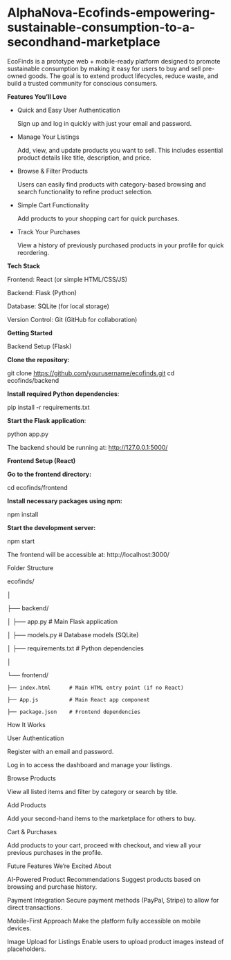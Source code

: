 # AlphaNova-Ecofinds-empowering-sustainable-consumption-to-a-secondhand-marketplace
EcoFinds is a prototype web + mobile-ready platform designed to promote sustainable consumption by making it easy for users to buy and sell pre-owned goods. The goal is to extend product lifecycles, reduce waste, and build a trusted community for conscious consumers.

**Features You’ll Love**

* Quick and Easy User Authentication
  
  Sign up and log in quickly with just your email and password.

* Manage Your Listings
  
  Add, view, and update products you want to sell. This includes essential product details like title, description, and price.

* Browse & Filter Products
  
  Users can easily find products with category-based browsing and search functionality to refine product selection.

* Simple Cart Functionality
  
  Add products to your shopping cart for quick purchases.

* Track Your Purchases
  
  View a history of previously purchased products in your profile for quick reordering.

**Tech Stack**

Frontend: React (or simple HTML/CSS/JS)

Backend: Flask (Python)

Database: SQLite (for local storage)

Version Control: Git (GitHub for collaboration)



**Getting Started**

Backend Setup (Flask)

**Clone the repository:**

git clone https://github.com/yourusername/ecofinds.git
cd ecofinds/backend

**Install required Python dependencies**:

pip install -r requirements.txt


**Start the Flask application**:

python app.py


The backend should be running at: http://127.0.0.1:5000/






**Frontend Setup (React)**

**Go to the frontend directory:**

cd ecofinds/frontend


**Install necessary packages using npm:**

npm install


**Start the development server:**

npm start


The frontend will be accessible at: http://localhost:3000/

Folder Structure

ecofinds/

│

├── backend/

│   ├── app.py                 # Main Flask application

│   ├── models.py              # Database models (SQLite)

│   ├── requirements.txt       # Python dependencies

│

└── frontend/

    ├── index.html      # Main HTML entry point (if no React)
    
    ├── App.js          # Main React app component
    
    ├── package.json    # Frontend dependencies

How It Works

User Authentication

Register with an email and password.

Log in to access the dashboard and manage your listings.

Browse Products

View all listed items and filter by category or search by title.

Add Products

Add your second-hand items to the marketplace for others to buy.

Cart & Purchases

Add products to your cart, proceed with checkout, and view all your previous purchases in the profile.

Future Features We’re Excited About

AI-Powered Product Recommendations
Suggest products based on browsing and purchase history.

Payment Integration
Secure payment methods (PayPal, Stripe) to allow for direct transactions.

Mobile-First Approach
Make the platform fully accessible on mobile devices.

Image Upload for Listings
Enable users to upload product images instead of placeholders.

